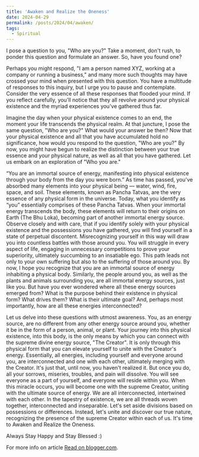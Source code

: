 ```yaml
---
title: 'Awaken and Realize the Oneness'
date: 2024-04-29
permalink: /posts/2024/04/awaken/
tags:
  - Spiritual
---
```


I pose a question to you, "Who are you?" Take a moment, don't rush, to ponder this question and formulate an answer. So, have you found one? 

Perhaps you might respond, "I am a person named XYZ, working at a company or running a business," and many more such thoughts may have crossed your mind when presented with this question. You have a multitude of responses to this inquiry, but I urge you to pause and contemplate. Consider the very essence of all these responses that flooded your mind. If you reflect carefully, you'll notice that they all revolve around your physical existence and the myriad experiences you've gathered thus far. 

Imagine the day when your physical existence comes to an end, the moment your life transcends the physical realm. At that juncture, I pose the same question, "Who are you?" What would your answer be then? Now that your physical existence and all that you have accumulated hold no significance, how would you respond to the question, "Who are you?" By now, you might have begun to realize the distinction between your true essence and your physical nature, as well as all that you have gathered. Let us embark on an exploration of "Who you are."

“You are an immortal source of energy, manifesting into physical existence through your body from the day you were born.” As time has passed, you've absorbed many elements into your physical being — water, wind, fire, space, and soil. These elements, known as Pancha Tatvas, are the very essence of any physical form in the universe. Today, what you identify as “you” essentially comprises of these Pancha Tatvas. When your immortal energy transcends the body, these elements will return to their origins on Earth (The Bhu Loka), becoming part of another immortal energy source. Observe closely and with care, that if you identify solely with your physical existence and the possessions you have gathered, you will find yourself in a state of perpetual discontent. Misrecognizing yourself in this way will draw you into countless battles with those around you. You will struggle in every aspect of life, engaging in unnecessary competitions to prove your superiority, ultimately succumbing to an insatiable ego. This path leads not only to your own suffering but also to the suffering of those around you. By now, I hope you recognize that you are an immortal source of energy inhabiting a physical body. Similarly, the people around you, as well as the plants and animals surrounding you, are all immortal energy sources, just like you. But have you ever wondered where all these energy sources emerged from? What is the purpose behind their existence in physical form? What drives them? What is their ultimate goal? And, perhaps most importantly, how are all these energies interconnected? 

Let us delve into these questions with utmost awareness. You, as an energy source, are no different from any other energy source around you, whether it be in the form of a person, animal, or plant. Your journey into this physical existence, into this body, is the only means by which you can connect with the supreme divine energy source, "The Creator". It is only through this physical form that you can elevate yourself to unite with the Creator's energy. Essentially, all energies, including yourself and everyone around you, are interconnected and one with each other, ultimately merging with the Creator. It's just that, until now, you haven't realized it. But once you do, all your sorrows, miseries, troubles, and pain will dissolve. You will see everyone as a part of yourself, and everyone will reside within you. When this miracle occurs, you will become one with the supreme Creator, uniting with the ultimate source of energy. We are all interconnected, intertwined with each other. In the tapestry of existence, we are all threads woven together, interconnected and inseparable. Let's set aside divisions based on possessions or differences. Instead, let's unite and discover our true nature, recognizing the presence of the supreme Creator within each of us. It's time to Awaken and Realize the Oneness.

Always Stay Happy and Stay Blessed :)

For more info on article <a href="https://awaken2realize.blogspot.com/2024/04/awaken-and-realize-oneness.html" target="_blank" rel="noopener noreferrer">Read on blogger.com</a>.